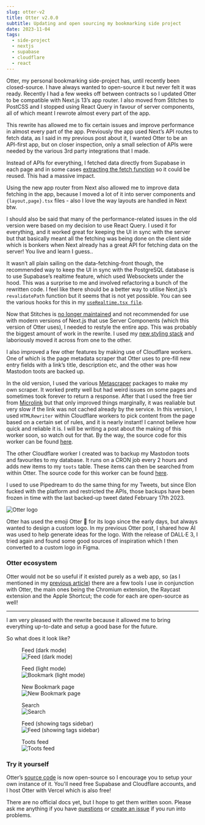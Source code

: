 ```yaml
---
slug: otter-v2
title: Otter v2.0.0
subtitle: Updating and open sourcing my bookmarking side project
date: 2023-11-04
tags:
  - side-project
  - nextjs
  - supabase
  - cloudflare
  - react
---
```


Otter, my personal bookmarking side-project has, until recently been closed-source. I have always wanted to open-source it but never felt it was ready. Recently I had a few weeks off between contracts so I updated Otter to be compatible with Next.js 13’s app router. I also moved from Stitches to PostCSS and I stopped using React Query in favour of server components, all of which meant I rewrote almost every part of the app.

This rewrite has allowed me to fix certain issues and improve performance in almost every part of the app. Previously the app used Next’s API routes to fetch data, as I said in my previous post about it, I wanted Otter to be an API-first app, but on closer inspection, only a small selection of APIs were needed by the various 3rd party integrations that I made.

Instead of APIs for everything, I fetched data directly from Supabase in each page and in some cases [extracting the fetch function](https://github.com/mrmartineau/Otter/blob/main/src/utils/fetching/bookmarks.ts#L10-L45) so it could be reused. This had a massive impact.

Using the new app router from Next also allowed me to improve data fetching in the app, because I moved a lot of it into server components and `{layout,page}.tsx` files - also I love the way layouts are handled in Next btw.

I should also be said that many of the performance-related issues in the old version were based on my decision to use React Query. I used it for everything, and it worked great for keeping the UI in sync with the server but that basically meant all the fetching was being done on the client side which is bonkers when Next already has a great API for fetching data on the server! You live and learn I guess..

It wasn’t all plain sailing on the data-fetching-front though, the recommended way to keep the UI in sync with the PostgreSQL database is to use Supabase’s realtime feature, which used Websockets under the hood. This was a surprise to me and involved refactoring a bunch of the rewritten code. I feel like there should be a better way to utilise Next.js’s `revalidatePath` function but it seems that is not yet possible. You can see the various hooks for this in my [`useRealtime.tsx file`](https://github.com/mrmartineau/otter-2/blob/7d5c9e023d30cc871e4406716071aaf784bb3d73/src/hooks/useRealtime.ts).

Now that Stitches is [no longer maintained](https://github.com/stitchesjs/stitches/discussions/1149#discussioncomment-6223090) and not recommended for use with modern versions of Next.js that use Server Components (which this version of Otter uses), I needed to restyle the entire app. This was probably the biggest amount of work in the rewrite. I used my [new styling stack](https://zander.wtf/blog/styling-react) and laboriously moved it across from one to the other.

I also improved a few other features by making use of Cloudflare workers. One of which is the page metadata scraper that Otter uses to pre-fill new entry fields with a link’s title, description etc, and the other was how Mastodon toots are backed up.

In the old version, I used the various [Metascraper](https://metascraper.js.org/#/) packages to make my own scraper. It worked pretty well but had weird issues on some pages and sometimes took forever to return a response. After that I used the free tier from [Microlink](https://microlink.io/) but that only improved things marginally, it was realiable but very slow if the link was not cached already by the service. In this version, I used `HTMLRewriter` within Cloudflare workers to pick content from the page based on a certain set of rules, and it is nearly instant! I cannot believe how quick and reliable it is. I will be writing a post about the making of this worker soon, so watch out for that. By the way, the source code for this worker can be found [here](https://github.com/mrmartineau/cloudflare-worker-scraper).

The other Cloudflare worker I created was to backup my Mastodon toots and favourites to my database. It runs on a CRON job every 2 hours and adds new items to my `toots` table. These items can then be searched from within Otter. The source code for this worker can be found [here](https://github.com/mrmartineau/mastodon-to-supabase).

I used to use Pipedream to do the same thing for my Tweets, but since Elon fucked with the platform and restricted the APIs, those backups have been frozen in time with the last backed-up tweet dated February 17th 2023.

<img src="https://github.com/mrmartineau/Otter/blob/main/public/otter-logo@2x.png?raw=true" alt="Otter logo" class="max-w-[50%] mx-auto"/>

Otter has used the emoji Otter 🦦 for its logo since the early days, but always wanted to design a custom logo. In my previous Otter post, I shared how AI was used to help generate ideas for the logo. With the release of DALL·E 3, I tried again and found some good sources of inspiration which I then converted to a custom logo in Figma.

### Otter ecosystem

Otter would not be so useful if it existed purely as a web app, so (as I mentioned in my [previous article](https://zander.wtf/blog/otter-intro)) there are a few tools I use in conjunction with Otter, the main ones being the Chromium extension, the Raycast extension and the Apple Shortcut; the code for each are open-source as well!

---

I am very pleased with the rewrite because it allowed me to bring everything up-to-date and setup a good base for the future.

So what does it look like?

<div class="grid grid-cols-2 gap-7">
  <figure>
    <figcaption>Feed (dark mode)</figcaption>
    <img src="https://raw.githubusercontent.com/mrmartineau/Otter/main/screens/feed.png?raw=true" alt="Feed (dark mode)" />
  </figure>
  <figure>
    <figcaption>Feed (light mode)</figcaption>
    <img src="https://raw.githubusercontent.com/mrmartineau/Otter/main/screens/feed-light.png?raw=true" alt="Bookmark (light mode)" />
  </figure>
  <figure>
    <figcaption>New Bookmark page</figcaption>
    <img src="https://raw.githubusercontent.com/mrmartineau/Otter/main/screens/add-new.png?raw=true" alt="New Bookmark page" />
  </figure>
  <figure>
    <figcaption>Search</figcaption>
    <img src="https://raw.githubusercontent.com/mrmartineau/Otter/main/screens/search.png?raw=true" alt="Search" />
  </figure>
  <figure>
    <figcaption>Feed (showing tags sidebar)</figcaption>
    <img src="https://raw.githubusercontent.com/mrmartineau/Otter/main/screens/tags-sidebar.png?raw=true" alt="Feed (showing tags sidebar)" />
  </figure>
  <figure>
    <figcaption>Toots feed</figcaption>
    <img src="https://raw.githubusercontent.com/mrmartineau/Otter/main/screens/toots.png?raw=true" alt="Toots feed" />
  </figure>
</div>

### Try it yourself

Otter’s [source code](https://github.com/mrmartineau/Otter) is now open-source so I encourage you to setup your own instance of it. You'll need free Supabase and Cloudflare accounts, and I host Otter with Vercel which is also free!

There are no official docs yet, but I hope to get them written soon. Please ask me anything if you have [questions](https://github.com/mrmartineau/Otter/discussions) or [create an issue](https://github.com/mrmartineau/Otter/issues?q=is:issue+is:open+sort:updated-desc) if you run into problems.
